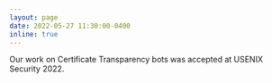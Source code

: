 ```yaml
---
layout: page
date: 2022-05-27 11:30:00-0400
inline: true
---
```


Our work on Certificate Transparency bots was accepted at USENIX Security 2022.
